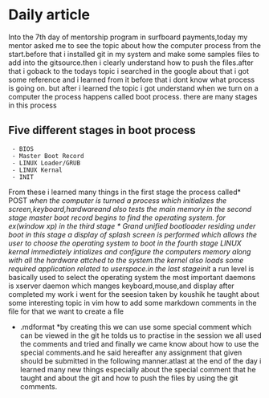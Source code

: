 

# Daily article


   Into the 7th day of mentorship program in surfboard payments,today my mentor asked me
   to see the topic about how the computer process from the start.before that i installed 
   git in my system and make some samples files to add into the gitsource.then i clearly 
   understand how to push the files.after that i goback to the todays topic i searched in 
   the google about that i got some reference and i learned from it before that i dont know 
   what process is going on. but after i learned the topic i got understand when we turn on 
   a computer the process happens called boot process. there are many stages in this process

## Five different stages in boot process

     - BIOS
     - Master Boot Record
     - LINUX Loader/GRUB
     - LINUX Kernal
     - INIT

   From these i learned many things in the first stage the process called* POST *when the computer
   is turned a process which initializes the screen,keyboard,hardwareand also tests the main memory
   in the second stage master boot record begins to find the operating system. for ex(window xp)
   in the third stage * Grand unified bootloader *residing under boot in this stage a display of 
   splash screen is performed which allows the user to choose the operating system to boot in the 
   fourth stage LINUX kernal  immediately intializes and configure the computers memory along with
   all the hardware attched to the system.the kernel also loads some required application related
   to userspace.in the last stage*init* a run level is basically used to select the operating system
   the most important daemons is xserver daemon which manges keyboard,mouse,and display after
   completed my work i went for the seesion taken by koushik he taught about some interesting 
   topic in vim how to add some markdown comments in the file for that we want to create a file 
   * .mdformat *by creating this we can use some special comment which can be viewed in the git 
   he tolds us to practise in the session we all used the comments and tried and finally we came 
   know about how to use the special comments.and he said hereafter any assignment that given should
   be submitted in the following manner.atlast at the end of the day i learned many new things 
   especially about the special comment that he taught and about the git and how to push the files
   by using the git comments.
         
